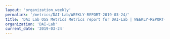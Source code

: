 ```yaml
---
layout: 'organization_weekly'
permalink: '/metrics/DAI-Lab/WEEKLY-REPORT-2019-03-24/'
title: 'DAI Lab OSS Metrics Metrics report for DAI-Lab | WEEKLY-REPORT-2019-03-24'
organization: 'DAI-Lab'
current_date: '2019-03-24'
---
```

